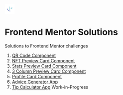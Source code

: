 ![Frontend Mentor Icon](favicon-32x32.png)
# Frontend Mentor Solutions
Solutions to Frontend Mentor challenges

1. [QR Code Component](https://deepak-parmar.github.io/frontend-mentor-solutions/qr-code-component)
2. [NFT Preview Card Component](https://deepak-parmar.github.io/frontend-mentor-solutions/nft-preview-card-component)
3. [Stats Preview Card Component](https://deepak-parmar.github.io/frontend-mentor-solutions/stats-preview-card-component)
4. [3 Column Preview Card Component](https://deepak-parmar.github.io/frontend-mentor-solutions/3-column-preview-card-component)
5. [Profile Card Component](https://deepak-parmar.github.io/frontend-mentor-solutions/profile-card-component)
6. [Advice Generator App](https://advice-generator.herokuapp.com)
7. [Tip Calculator App]() Work-in-Progress
